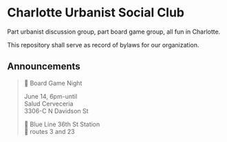 # Charlotte Urbanist Social Club

Part urbanist discussion group, part board game group, all fun in Charlotte.

This repository shall serve as record of bylaws for our organization.

## Announcements

> 📢 Board Game Night
>
> June 14, 6pm-until<br>
> Salud Cerveceria<br>
> 3306-C N Davidson St
>
> 🚈 Blue Line 36th St Station<br>
> 🚌 routes 3 and 23
